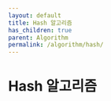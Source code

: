 ```yaml
---
layout: default
title: Hash 알고리즘
has_children: true
parent: Algorithm
permalink: /algorithm/hash/
---
```


# Hash 알고리즘
